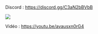 Discord : https://discord.gg/C3aN2bBVbB

<img src="https://i.imgur.com/wMfVNr2.png">

Vidéo : https://youtu.be/avausxn0rG4
